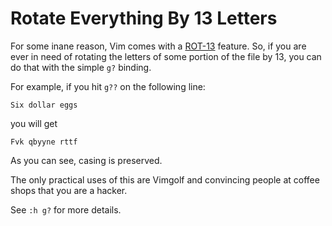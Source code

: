 # Rotate Everything By 13 Letters

For some inane reason, Vim comes with a
[ROT-13](https://en.wikipedia.org/wiki/ROT13) feature. So, if you are ever
in need of rotating the letters of some portion of the file by 13, you can
do that with the simple `g?` binding.

For example, if you hit `g??` on the following line:

```
Six dollar eggs
```

you will get

```
Fvk qbyyne rttf
```

As you can see, casing is preserved.

The only practical uses of this are Vimgolf and convincing people at coffee
shops that you are a hacker.

See `:h g?` for more details.
